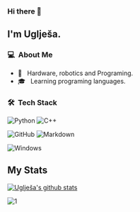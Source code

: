 
### Hi there 👋

## I'm Uglješa.

### 💻 &nbsp;About Me 

- 🤖 &nbsp; Hardware, robotics and Programing.
- 🎓 &nbsp; Learning programing languages.



### 🛠 &nbsp;Tech Stack

![Python](https://img.shields.io/badge/Python-3776AB?style=for-the-badge&logo=python&logoColor=white)
![C++](https://img.shields.io/badge/C%2B%2B-00599C?style=for-the-badge&logo=c%2B%2B&logoColor=white)
  
![GitHub](https://img.shields.io/badge/GitHub-100000?style=for-the-badge&logo=github&logoColor=white)
![Markdown](https://img.shields.io/badge/Markdown-000000?style=for-the-badge&logo=markdown&logoColor=white)

![Windows](https://img.shields.io/badge/Windows-0078D6?style=for-the-badge&logo=windows&logoColor=white)

## My Stats
[![Uglješa's github stats](https://github-readme-stats.vercel.app/api?username=ukicomputers&theme=blue-green)](https://github.com/OSWA00/github-readme-stats)

![1](https://github-readme-stats.vercel.app/api/top-langs/?username=ukicomputers&theme=blue-green)
